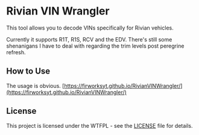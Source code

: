 # Rivian VIN Wrangler

This tool allows you to decode VINs specifically for Rivian vehicles.

Currently it supports R1T, R1S, RCV and the EDV. There's still some shenanigans I have to deal with regarding the trim levels post peregrine refresh.

## How to Use
The usage is obvious.
[https://firworksyt.github.io/RivianVINWrangler/](https://firworksyt.github.io/RivianVINWrangler/)

## License
This project is licensed under the WTFPL - see the [LICENSE](LICENSE) file for details.
